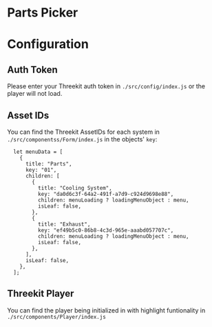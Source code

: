 # Parts Picker

# Configuration

## Auth Token
Please enter your Threekit auth token in `./src/config/index.js` or the player will not load.

## Asset IDs
You can find the Threekit AssetIDs for each system in `./src/componentss/Form/index.js` in the objects' `key`:
```
  let menuData = [
    {
      title: "Parts",
      key: "01",
      children: [
        {
          title: "Cooling System",
          key: "da0d6c3f-64a2-491f-a7d9-c924d9698e88",
          children: menuLoading ? loadingMenuObject : menu,
          isLeaf: false,
        },
        {
          title: "Exhaust",
          key: "ef49b5c0-86b8-4c3d-965e-aaabd057707c",
          children: menuLoading ? loadingMenuObject : menu,
          isLeaf: false,
        },
      ],
      isLeaf: false,
    },
  ];
```

## Threekit Player
You can find the player being initialized in with highlight funtionality in `./src/components/Player/index.js` 
